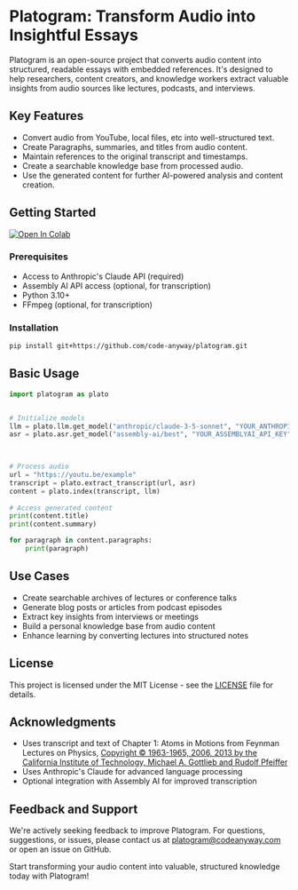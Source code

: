 # Platogram: Transform Audio into Insightful Essays

Platogram is an open-source project that converts audio content into structured, readable essays with embedded references. It's designed to help researchers, content creators, and knowledge workers extract valuable insights from audio sources like lectures, podcasts, and interviews.

## Key Features

- Convert audio from YouTube, local files, etc into well-structured text.
- Create Paragraphs, summaries, and titles from audio content.
- Maintain references to the original transcript and timestamps.
- Create a searchable knowledge base from processed audio.
- Use the generated content for further AI-powered analysis and content creation.

## Getting Started

<a target="_blank" href="https://colab.research.google.com/github/code-anyway/platogram/blob/main/notebooks/quick_start.ipynb">
  <img src="https://colab.research.google.com/assets/colab-badge.svg" alt="Open In Colab"/>
</a>

### Prerequisites

- Access to Anthropic's Claude API (required)
- Assembly AI API access (optional, for transcription)
- Python 3.10+
- FFmpeg (optional, for transcription)

### Installation

```bash
pip install git+https://github.com/code-anyway/platogram.git
```

## Basic Usage

```python
import platogram as plato


# Initialize models
llm = plato.llm.get_model("anthropic/claude-3-5-sonnet", "YOUR_ANTHROPIC_API_KEY")
asr = plato.asr.get_model("assembly-ai/best", "YOUR_ASSEMBLYAI_API_KEY")  # Optional

  

# Process audio
url = "https://youtu.be/example"
transcript = plato.extract_transcript(url, asr)
content = plato.index(transcript, llm)
  
# Access generated content
print(content.title)
print(content.summary)

for paragraph in content.paragraphs:
    print(paragraph)
```

## Use Cases

- Create searchable archives of lectures or conference talks
- Generate blog posts or articles from podcast episodes
- Extract key insights from interviews or meetings
- Build a personal knowledge base from audio content
- Enhance learning by converting lectures into structured notes
## License

This project is licensed under the MIT License - see the [LICENSE](LICENSE) file for details.

## Acknowledgments

- Uses transcript and text of Chapter 1: Atoms in Motions from Feynman Lectures on Physics, [Copyright © 1963-1965, 2006, 2013 by the California Institute of Technology, Michael A. Gottlieb and Rudolf Pfeiffer](https://www.feynmanlectures.caltech.edu/III_copyright.html)
- Uses Anthropic's Claude for advanced language processing
- Optional integration with Assembly AI for improved transcription

## Feedback and Support

We're actively seeking feedback to improve Platogram. For questions, suggestions, or issues, please contact us at [platogram@codeanyway.com](mailto:platogram@codeanyway.com) or open an issue on GitHub.

Start transforming your audio content into valuable, structured knowledge today with Platogram!
